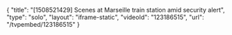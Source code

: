 {
    "title": "[1508521429] Scenes at Marseille train station amid security alert",
    "type": "solo",
    "layout": "iframe-static",
    "videoId": "123186515",
    "url": "\/tvpembed\/123186515"
}